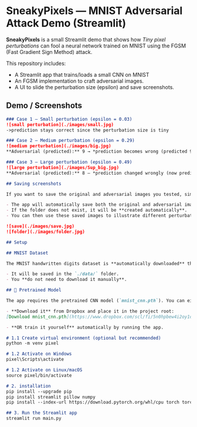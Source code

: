 # SneakyPixels — MNIST Adversarial Attack Demo (Streamlit)

**SneakyPixels** is a small Streamlit demo that shows how *Tiny pixel perturbations* can fool a neural network trained on MNIST using the FGSM (Fast Gradient Sign Method) attack.

This repository includes:
- A Streamlit app that trains/loads a small CNN on MNIST 
- An FGSM implementation to craft adversarial images.
- A UI to slide the perturbation size (epsilon) and save screenshots.

## Demo / Screenshots
```markdown
### Case 1 — Small perturbation (epsilon = 0.03)
![small perturbation](./images/small.jpg)
->prediction stays correct since the perturbation size is tiny

### Case 2 — Medium perturbation (epsilon = 0.29)
![medium perturbation](./images/big.jpg)
**Adversarial (predicted):** 9 → *prediction becomes wrong (predicted 9 when original was 7)*

### Case 3 — Large perturbation (epsilon = 0.49)
![large perturbation](./images/Sup_big.jpg)
**Adversarial (predicted):** 8 — *prediction changed wrongly (now predicts 8); perturbation size is large

## Saving screenshots

If you want to save the original and adversarial images you tested, simply **click the "Save screenshots" button** in the app.  

- The app will automatically save both the original and adversarial images in a folder named `screenshots/`.  
- If the folder does not exist, it will be **created automatically**.  
- You can then use these saved images to illustrate different perturbation sizes and how they affect the predictions.

![save](./images/save.jpg)
![folder](./images/folder.jpg)

## Setup 

## MNIST Dataset

The MNIST handwritten digits dataset is **automatically downloaded** the first time you run the app.  

- It will be saved in the `./data/` folder.  
- You **do not need to download it manually**. 

## 🧠 Pretrained Model

The app requires the pretrained CNN model (`mnist_cnn.pth`). You can either:

- **Download it** from Dropbox and place it in the project root:  
[Download mnist_cnn.pth](https://www.dropbox.com/scl/fi/5n0hpbew4i2oy1dlf989b/mnist_cnn.pth?rlkey=cmk3wuy7487xsoevbnzc9g1ew&st=t6o1qmmt&dl=0)

- **OR train it yourself** automatically by running the app.

# 1.1 Create virtual environment (optional but recommended)
python -m venv pixel

# 1.2 Activate on Windows
pixel\Scripts\activate

# 1.2 Activate on Linux/macOS
source pixel/bin/activate

# 2. installation
pip install --upgrade pip
pip install streamlit pillow numpy
pip install --index-url https://download.pytorch.org/whl/cpu torch torchvision

## 3. Run the Streamlit app
streamlit run main.py



